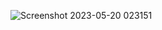 ![Screenshot 2023-05-20 023151](https://github.com/faizan8349/100-days-RTL/assets/131616660/cf093450-d7f9-4793-a27f-b12147b7677d)
